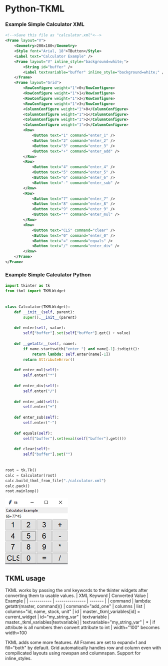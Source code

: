 # Python-TKML
### Example Simple Calculator XML
```xml
<!-->Save this file as "calculator.xml"<-->
<Frame layout="V">
    <Geometry>200x180</Geometry>
    <Style font="Arial, 18">TButton</Style>
    <Label text="Calculator Example" />
    <Frame layout="V" inline_style="background=white;">
        <String id="buffer" />
        <Label textvariable="buffer" inline_style="background=white;" />
    </Frame>
    <Frame layout="Grid">
        <RowConfigure weight="1">0</RowConfigure>
        <RowConfigure weight="1">1</RowConfigure>
        <RowConfigure weight="1">2</RowConfigure>
        <RowConfigure weight="1">3</RowConfigure>
        <ColumnConfigure weight="1">0</ColumnConfigure>
        <ColumnConfigure weight="1">1</ColumnConfigure>
        <ColumnConfigure weight="1">2</ColumnConfigure>
        <ColumnConfigure weight="1">3</ColumnConfigure>
        <Row>
            <Button text="1" command="enter_1" />
            <Button text="2" command="enter_2" />
            <Button text="3" command="enter_3" />
            <Button text="+" command="enter_add" />
        </Row>
        <Row>
            <Button text="4" command="enter_4" />
            <Button text="5" command="enter_5" />
            <Button text="6" command="enter_6" />
            <Button text="-" command="enter_sub" />
        </Row>
        <Row>
            <Button text="7" command="enter_7" />
            <Button text="8" command="enter_8" />
            <Button text="9" command="enter_9" />
            <Button text="*" command="enter_mul" />
        </Row>
        <Row>
            <Button text="CLS" command="clear" />
            <Button text="0" command="enter_0" />
            <Button text="=" command="equals" />
            <Button text="/" command="enter_div" />
        </Row>
    </Frame>
</Frame>
```
### Example Simple Calculator Python
```python
import tkinter as tk
from tkml import TKMLWidget


class Calculator(TKMLWidget):
    def __init__(self, parent):
        super().__init__(parent)

    def enter(self, value):
        self["buffer"].set(self["buffer"].get() + value)

    def __getattr__(self, name):
        if name.startswith("enter_") and name[-1].isdigit():
            return lambda: self.enter(name[-1])
        return AttributeError()

    def enter_mul(self):
        self.enter("*")

    def enter_div(self):
        self.enter("/")

    def enter_add(self):
        self.enter("+")

    def enter_sub(self):
        self.enter("-")

    def equals(self):
        self["buffer"].set(eval(self["buffer"].get()))

    def clear(self):
        self["buffer"].set("")


root = tk.Tk()
calc = Calculator(root)
calc.build_tkml_from_file("./calculator.xml")
calc.pack()
root.mainloop()
```

![](CalculatorScreenshot.PNG)

## TKML usage
TKML works by passing the xml keywords to the tkinter widgets after converting them to usable values.
| XML Keyword | Converted Value | Example |
| ----------- | --------------- | ------- |
| command     | lambda: getattr(master, command)() | command="add_one"
| columns     | list | columns="id, name, stock, unit"
| id          | master._tkml_variables[id] = current_widget | id="my_string_var"
| textvariable | master._tkml_variables[textvariable] | textvariable="my_string_var"
| * | if attribute is all numbers then convert attribute to int | width="100" becomes width=100

TKML adds some more features. All Frames are set to expand=1 and fill="both" by default. Grid automatically handles row and column even with compilicated layouts using rowspan and columnspan. Support for inline_styles.